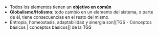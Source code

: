 - Todos los elementos tienen un **objetivo en común**
- **Globalismo/Holismo**: todo cambio en un elemento del sistema, o parte de él, tiene consecuencias en el resto del mismo.
- Entropía, homeostasis, adaptabilidad y sinergia son[[TGS - Conceptos básicos | conceptos básicos]] de la TGS